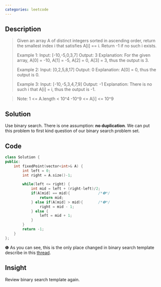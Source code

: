 ```yaml
---
categories: leetcode
---
```


## Description
>Given an array A of distinct integers sorted in ascending order, return the smallest index i that satisfies A[i] == i.  Return -1 if no such i exists.
>
> Example 1:
Input: [-10,-5,0,3,7]
Output: 3
Explanation: 
For the given array, A[0] = -10, A[1] = -5, A[2] = 0, A[3] = 3, thus the output is 3.
>
>Example 2:
Input: [0,2,5,8,17]
Output: 0
Explanation: 
A[0] = 0, thus the output is 0.
>
>Example 3:
Input: [-10,-5,3,4,7,9]
Output: -1
Explanation: 
There is no such i that A[i] = i, thus the output is -1.

>Note:
1 <= A.length < 10^4
-10^9 <= A[i] <= 10^9

## Solution
Use binary search. There is one assumption: **no duplication**. We can put this problem to first kind question of our binary search problem set.

## Code

``` cpp
class Solution {
public:
    int fixedPoint(vector<int>& A) {
        int left = 0;
        int right = A.size()-1;
        
        while(left <= right) {
            int mid = left + (right-left)/2;
            if(A[mid] == mid){             /*❶*/
                return mid;
            } else if(A[mid] > mid){       /*❶*/
                right = mid - 1;
            } else {
                left = mid + 1;
            }
        }
        return -1;
    }
};
```
❶ As you can see, this is the only place changed in binary search template describe in this [thread](https://strstr.io/Binary-Search/).

## Insight
Review binary search template again.

